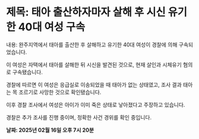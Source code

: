 # **제목: 태아 출산하자마자 살해 후 시신 유기한 40대 여성 구속**

  내용: 완주지역에서 태아를 출산한 후 살해하고 유기한 40대 여성이 경찰에 의해 구속되었습니다. 

이 여성은 자택에서 태아를 살해한 뒤 시신을 발견된 것으로, 현재 살인과 시체유기 혐의로 구속됐습니다. 

경찰에 따르면 이 여성은 응급실로 이송되었을 때 태아가 없는 상태였고, 조사 결과 태아는 목 조르기로 사망한 것으로 확인됐습니다. 

이후 경찰 조사에서 여성은 아이가 이미 죽은 상태로 낳아졌다고 주장하고 있습니다. 

경찰은 추가 조사를 진행 중이며, 정확한 사건 경위를 확인 중입니다.

  **날짜: 2025년 02월 16일 오후 7시 20분**